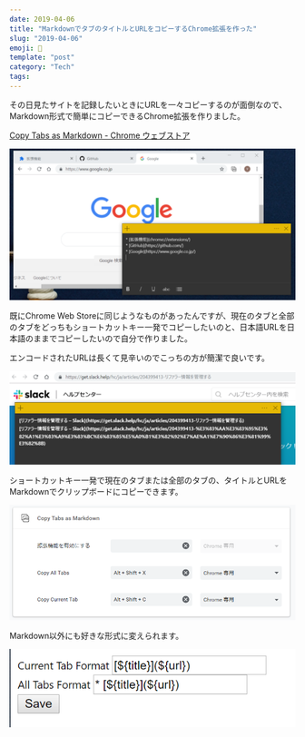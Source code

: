 ```yaml
---
date: 2019-04-06
title: "MarkdownでタブのタイトルとURLをコピーするChrome拡張を作った"
slug: "2019-04-06"
emoji: 🔨
template: "post"
category: "Tech"
tags:
---
```


その日見たサイトを記録したいときにURLを一々コピーするのが面倒なので、Markdown形式で簡単にコピーできるChrome拡張を作りました。

[Copy Tabs as Markdown - Chrome ウェブストア](https://chrome.google.com/webstore/detail/copy-tabs-as-Markdown/bijpamokpnoogjbboljnepcbmookobnm)

![extension](../images/2019-04-06/2019-04-06-image1.png)

既にChrome Web Storeに同じようなものがあったんですが、現在のタブと全部のタブをどっちもショートカットキー一発でコピーしたいのと、日本語URLを日本語のままでコピーしたいので自分で作りました。

エンコードされたURLは長くて見辛いのでこっちの方が簡潔で良いです。

![extension](../images/2019-04-06/2019-04-06-image2.png)

ショートカットキー一発で現在のタブまたは全部のタブの、タイトルとURLをMarkdownでクリップボードにコピーできます。

![extension](../images/2019-04-06/2019-04-06-image3.png)

Markdown以外にも好きな形式に変えられます。

![extension](../images/2019-04-06/2019-04-06-image4.png)
